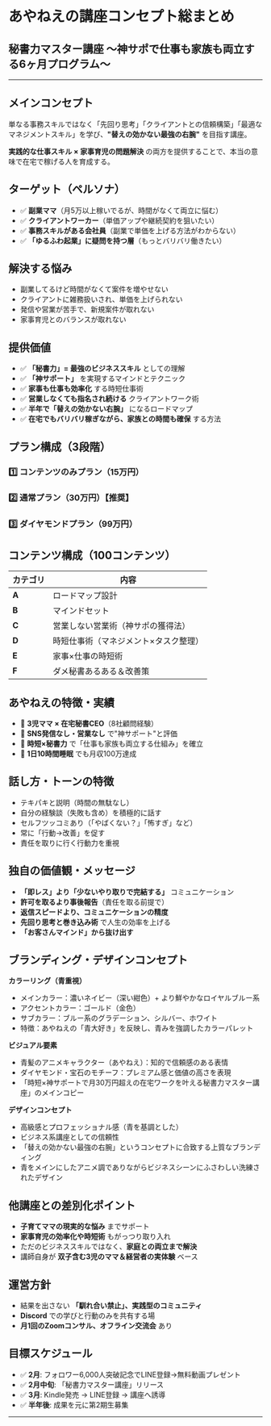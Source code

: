 # あやねえの講座コンセプト総まとめ

## 秘書力マスター講座 〜神サポで仕事も家族も両立する6ヶ月プログラム〜

---

## メインコンセプト

単なる事務スキルではなく「先回り思考」「クライアントとの信頼構築」「最適なマネジメントスキル」を学び、**"替えの効かない最強の右腕"** を目指す講座。

**実践的な仕事スキル × 家事育児の問題解決** の両方を提供することで、本当の意味で在宅で稼げる人を育成する。

## ターゲット（ペルソナ）

- ✅ **副業ママ**（月5万以上稼いでるが、時間がなくて両立に悩む）
- ✅ **クライアントワーカー**（単価アップや継続契約を狙いたい）
- ✅ **事務スキルがある会社員**（副業で単価を上げる方法がわからない）
- ✅ **「ゆるふわ起業」に疑問を持つ層**（もっとバリバリ働きたい）

## 解決する悩み

- 副業してるけど時間がなくて案件を増やせない
- クライアントに雑務扱いされ、単価を上げられない
- 発信や営業が苦手で、新規案件が取れない
- 家事育児とのバランスが取れない

## 提供価値

- ✅ **「秘書力」= 最強のビジネススキル** としての理解
- ✅ **「神サポート」** を実現するマインドとテクニック
- ✅ **家事も仕事も効率化** する時短仕事術
- ✅ **営業しなくても指名され続ける** クライアントワーク術
- ✅ **半年で「替えの効かない右腕」** になるロードマップ
- ✅ **在宅でもバリバリ稼ぎながら、家族との時間も確保** する方法

## プラン構成（3段階）

### 1️⃣ コンテンツのみプラン（15万円）
### 2️⃣ 通常プラン（30万円）【推奨】
### 3️⃣ ダイヤモンドプラン（99万円）

## コンテンツ構成（100コンテンツ）

| カテゴリ | 内容 |
|----------|------|
| **A** | ロードマップ設計 |
| **B** | マインドセット |
| **C** | 営業しない営業術（神サポの獲得法） |
| **D** | 時短仕事術（マネジメント×タスク整理） |
| **E** | 家事×仕事の時短術 |
| **F** | ダメ秘書あるある＆改善策 |

## あやねえの特徴・実績

- 🔹 **3児ママ × 在宅秘書CEO**（8社顧問経験）
- 🔹 **SNS発信なし・営業なし** で"神サポート"と評価
- 🔹 **時短×秘書力** で「仕事も家族も両立する仕組み」を確立
- 🔹 **1日10時間睡眠** でも月収100万達成

## 話し方・トーンの特徴

- テキパキと説明（時間の無駄なし）
- 自分の経験談（失敗も含め）を積極的に話す
- セルフツッコミあり（「やばくない？」「怖すぎ」など）
- 常に「行動→改善」を促す
- 責任を取りに行く行動力を重視

## 独自の価値観・メッセージ

- **「即レス」より「少ないやり取りで完結する」** コミュニケーション
- **許可を取るより事後報告**（責任を取る前提で）
- **返信スピードより、コミュニケーションの精度**
- **先回り思考と巻き込み術** で人生の効率を上げる
- **「お客さんマインド」から抜け出す**

## ブランディング・デザインコンセプト

**カラーリング（青重視）**
- メインカラー：濃いネイビー（深い紺色）+ より鮮やかなロイヤルブルー系
- アクセントカラー：ゴールド（金色）
- サブカラー：ブルー系のグラデーション、シルバー、ホワイト
- 特徴：あやねえの「青大好き」を反映し、青みを強調したカラーパレット

**ビジュアル要素**
- 青髪のアニメキャラクター（あやねえ）：知的で信頼感のある表情
- ダイヤモンド・宝石のモチーフ：プレミアム感と価値の高さを表現
- 「時短×神サポートで月30万円超えの在宅ワークを叶える秘書力マスター講座」のメインコピー

**デザインコンセプト**
- 高級感とプロフェッショナル感（青を基調とした）
- ビジネス系講座としての信頼性
- 「替えの効かない最強の右腕」というコンセプトに合致する上質なブランディング
- 青をメインにしたアニメ調でありながらビジネスシーンにふさわしい洗練されたデザイン

## 他講座との差別化ポイント

- **子育てママの現実的な悩み** までサポート
- **家事育児の効率化や時短術** もがっつり取り入れ
- ただのビジネススキルではなく、**家庭との両立まで解決**
- 講師自身が **双子含む3児のママ＆経営者の実体験** ベース

## 運営方針

- 結果を出さない **「馴れ合い禁止」、実践型のコミュニティ**
- **Discord** での学びと行動のみを共有する場
- **月1回のZoomコンサル、オフライン交流会** あり

## 目標スケジュール

- ✅ **2月**: フォロワー6,000人突破記念でLINE登録→無料動画プレゼント
- ✅ **2月中旬**: 「秘書力マスター講座」リリース
- ✅ **3月**: Kindle発売 → LINE登録 → 講座へ誘導
- ✅ **半年後**: 成果を元に第2期生募集

---

